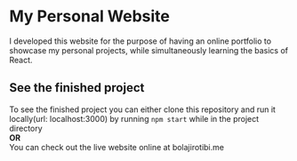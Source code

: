 # My Personal Website
I developed this website for the purpose of having an online portfolio to showcase my personal projects, while simultaneously learning the basics of React. 
## See the finished project
To see the finished project you can either clone this repository and run it locally(url: localhost:3000) by running ``npm start`` while in the project directory
<br/>
**OR**
<br/>
You can check out the live website online at bolajirotibi.me

